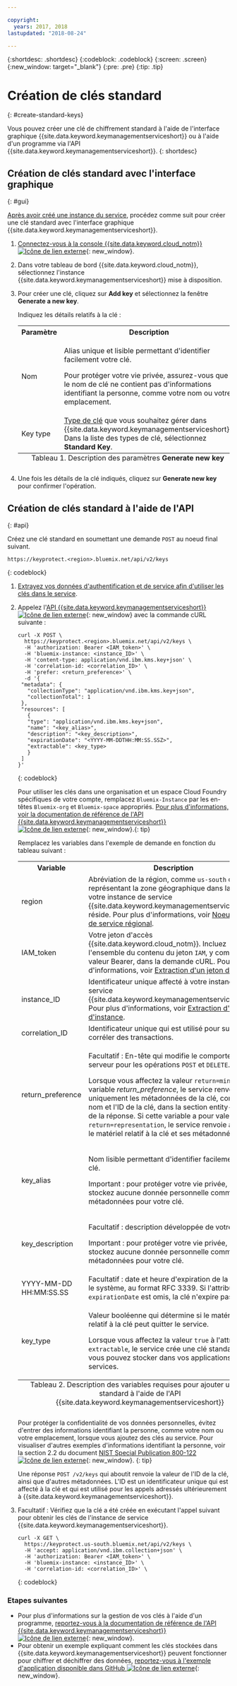 ```yaml
---

copyright:
  years: 2017, 2018
lastupdated: "2018-08-24"

---
```


{:shortdesc: .shortdesc}
{:codeblock: .codeblock}
{:screen: .screen}
{:new_window: target="_blank"}
{:pre: .pre}
{:tip: .tip}

# Création de clés standard
{: #create-standard-keys}

Vous pouvez créer une clé de chiffrement standard à l'aide de l'interface graphique {{site.data.keyword.keymanagementserviceshort}} ou à l'aide d'un programme via l'API {{site.data.keyword.keymanagementserviceshort}}.
{: shortdesc}

## Création de clés standard avec l'interface graphique
{: #gui}

[Après avoir créé une instance du service](/docs/services/key-protect/provision.html), procédez comme suit pour créer une clé standard avec l'interface graphique {{site.data.keyword.keymanagementserviceshort}}.

1. [Connectez-vous à la console {{site.data.keyword.cloud_notm}} ![Icône de lien externe](../../icons/launch-glyph.svg "Icône de lien externe")](https://console.bluemix.net/){: new_window}.
2. Dans votre tableau de bord {{site.data.keyword.cloud_notm}}, sélectionnez l'instance {{site.data.keyword.keymanagementserviceshort}} mise à disposition.
3. Pour créer une clé, cliquez sur **Add key** et sélectionnez la fenêtre **Generate a new key**.

    Indiquez les détails relatifs à la clé :

    <table>
      <tr>
        <th>Paramètre</th>
        <th>Description</th>
      </tr>
      <tr>
        <td>Nom</td>
        <td>
          <p>Alias unique et lisible permettant d'identifier facilement votre clé.</p>
          <p>Pour protéger votre vie privée, assurez-vous que le nom de clé ne contient pas d'informations identifiant la personne, comme votre nom ou votre emplacement.</p>
        </td>
      </tr>
      <tr></tr>
        <td>Key type</td>
        <td><a href="/docs/services/key-protect/concepts/envelope-encryption.html#key-types">Type de clé</a> que vous souhaitez gérer dans {{site.data.keyword.keymanagementserviceshort}}. Dans la liste des types de clé, sélectionnez <b>Standard Key</b>.</td>
      </tr>
      <caption style="caption-side:bottom;">Tableau 1. Description des paramètres <b>Generate new key</b></caption>
    </table>

4. Une fois les détails de la clé indiqués, cliquez sur **Generate new key** pour confirmer l'opération. 

## Création de clés standard à l'aide de l'API
{: #api}

Créez une clé standard en soumettant une demande `POST` au noeud final suivant.

```
https://keyprotect.<region>.bluemix.net/api/v2/keys
```
{: codeblock}

1. [Extrayez vos données d'authentification et de service afin d'utiliser les clés dans le service](/docs/services/key-protect/access-api.html).

2. Appelez l'[API {{site.data.keyword.keymanagementserviceshort}} ![Icône de lien externe](../../icons/launch-glyph.svg "Icône de lien externe")](https://console.bluemix.net/apidocs/kms){: new_window} avec la commande cURL suivante : 

    ```cURL
    curl -X POST \
      https://keyprotect.<region>.bluemix.net/api/v2/keys \
      -H 'authorization: Bearer <IAM_token>' \
      -H 'bluemix-instance: <instance_ID>' \
      -H 'content-type: application/vnd.ibm.kms.key+json' \
      -H 'correlation-id: <correlation_ID>' \
      -H 'prefer: <return_preference>' \
      -d '{
     "metadata": {
       "collectionType": "application/vnd.ibm.kms.key+json",
       "collectionTotal": 1
     },
     "resources": [
       {
       "type": "application/vnd.ibm.kms.key+json",
       "name": "<key_alias>",
       "description": "<key_description>",
       "expirationDate": "<YYYY-MM-DDTHH:MM:SS.SSZ>",
       "extractable": <key_type>
       }
     ]
    }'
    ```
    {: codeblock}

    Pour utiliser les clés dans une organisation et un espace Cloud Foundry spécifiques de votre compte, remplacez `Bluemix-Instance` par les en-têtes `Bluemix-org` et `Bluemix-space` appropriés. [Pour plus d'informations, voir la documentation de référence de l'API {{site.data.keyword.keymanagementserviceshort}} ![Icône de lien externe](../../icons/launch-glyph.svg "Icône de lien externe")](https://console.bluemix.net/apidocs/kms){: new_window}.{: tip}

    Remplacez les variables dans l'exemple de demande en fonction du tableau suivant :
    <table>
      <tr>
        <th>Variable</th>
        <th>Description</th>
      </tr>
      <tr>
        <td><varname>region</varname></td>
        <td>Abréviation de la région, comme <code>us-south</code> ou <code>eu-gb</code>, représentant la zone géographique dans laquelle votre instance de service {{site.data.keyword.keymanagementserviceshort}} réside. Pour plus d'informations, voir <a href="/docs/services/key-protect/regions.html#endpoints">Noeud final de service régional</a>.</td>
      </tr>
      <tr>
        <td><varname>IAM_token</varname></td>
        <td>Votre jeton d'accès {{site.data.keyword.cloud_notm}}. Incluez l'ensemble du contenu du jeton <code>IAM</code>, y compris la valeur Bearer, dans la demande cURL. Pour plus d'informations, voir <a href="/docs/services/key-protect/access-api.html#retrieve-token">Extraction d'un jeton d'accès</a>.</td>
      </tr>
      <tr>
        <td><varname>instance_ID</varname></td>
        <td>Identificateur unique affecté à votre instance de service {{site.data.keyword.keymanagementserviceshort}}. Pour plus d'informations, voir <a href="/docs/services/key-protect/access-api.html#retrieve-instance-ID">Extraction d'un ID d'instance</a>.</td>
      </tr>
      <tr>
        <td><varname>correlation_ID</varname></td>
        <td>Identificateur unique qui est utilisé pour suivre et corréler des transactions.</td>
      </tr>
      <tr>
        <td><varname>return_preference</varname></td>
        <td><p>Facultatif : En-tête qui modifie le comportement du serveur pour les opérations <code>POST</code> et <code>DELETE</code>.</p><p>Lorsque vous affectez la valeur <code>return=minimal</code> à la variable <em>return_preference</em>, le service renvoie uniquement les métadonnées de la clé, comme le nom et l'ID de la clé, dans la section entity-body de la réponse. Si cette variable a pour valeur <code>return=representation</code>, le service renvoie à la fois le matériel relatif à la clé et ses métadonnées.</p></td>
      </tr>
      <tr>
        <td><varname>key_alias</varname></td>
        <td>
          <p>Nom lisible permettant d'identifier facilement votre clé.</p>
          <p>Important : pour protéger votre vie privée, ne stockez aucune donnée personnelle comme métadonnées pour votre clé.</p>
        </td>
      </tr>
      <tr>
        <td><varname>key_description</varname></td>
        <td>
          <p>Facultatif : description développée de votre clé.</p>
          <p>Important : pour protéger votre vie privée, ne stockez aucune donnée personnelle comme métadonnées pour votre clé.</p>
        </td>
      </tr>
      <tr>
        <td><varname>YYYY-MM-DD</varname><br><varname>HH:MM:SS.SS</varname></td>
        <td>Facultatif : date et heure d'expiration de la clé dans le système, au format RFC 3339. Si l'attribut <code>expirationDate</code> est omis, la clé n'expire pas. </td>
      </tr>
      <tr>
        <td><varname>key_type</varname></td>
        <td>
          <p>Valeur booléenne qui détermine si le matériel relatif à la clé peut quitter le service.</p>
          <p>Lorsque vous affectez la valeur <code>true</code> à l'attribut <code>extractable</code>, le service crée une clé standard que vous pouvez stocker dans vos applications ou services.</p>
        </td>
      </tr>
        <caption style="caption-side:bottom;">Tableau 2. Description des variables requises pour ajouter une clé standard à l'aide de l'API {{site.data.keyword.keymanagementserviceshort}}</caption>
    </table>

    Pour protéger la confidentialité de vos données personnelles, évitez d'entrer des informations identifiant la personne, comme votre nom ou votre emplacement, lorsque vous ajoutez des clés au service. Pour visualiser d'autres exemples d'informations identifiant la personne, voir la section 2.2 du document [NIST Special Publication 800-122 ![Icône de lien externe](../../icons/launch-glyph.svg "Icône de lien externe")](https://nvlpubs.nist.gov/nistpubs/Legacy/SP/nistspecialpublication800-122.pdf){: new_window}.
    {: tip}

    Une réponse `POST /v2/keys` qui aboutit renvoie la valeur de l'ID de la clé, ainsi que d'autres métadonnées. L'ID est un identificateur unique qui est affecté à la clé et qui est utilisé pour les appels adressés ultérieurement à {{site.data.keyword.keymanagementserviceshort}}.

3. Facultatif : Vérifiez que la clé a été créée en exécutant l'appel suivant pour obtenir les clés de l'instance de service {{site.data.keyword.keymanagementserviceshort}}.

    ```cURL
    curl -X GET \
      https://keyprotect.us-south.bluemix.net/api/v2/keys \
      -H 'accept: application/vnd.ibm.collection+json' \
      -H 'authorization: Bearer <IAM_token>' \
      -H 'bluemix-instance: <instance_ID>' \
      -H 'correlation-id: <correlation_ID>' \
    ```
    {: codeblock}


### Etapes suivantes

- Pour plus d'informations sur la gestion de vos clés à l'aide d'un programme, [reportez-vous à la documentation de référence de l'API {{site.data.keyword.keymanagementserviceshort}} ![Icône de lien externe](../../icons/launch-glyph.svg "Icône de lien externe")](https://console.bluemix.net/apidocs/kms){: new_window}.
- Pour obtenir un exemple expliquant comment les clés stockées dans {{site.data.keyword.keymanagementserviceshort}} peuvent fonctionner pour chiffrer et déchiffrer des données, [reportez-vous à l'exemple d'application disponible dans GitHub ![Icône de lien externe](../../icons/launch-glyph.svg "Icône de lien externe")](https://github.com/IBM-Bluemix/key-protect-helloworld-python){: new_window}.
